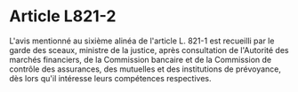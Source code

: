# Article L821-2

L'avis mentionné au sixième alinéa de l'article L. 821-1 est recueilli par le garde des sceaux, ministre de la justice, après consultation de l'Autorité des marchés financiers, de la Commission bancaire et de la Commission de contrôle des assurances, des mutuelles et des institutions de prévoyance, dès lors qu'il intéresse leurs compétences respectives.
